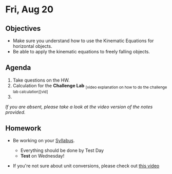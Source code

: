 Fri, Aug 20
=========  

Objectives
------------
- Make sure you understand how to use the Kinematic Equations for horizontal objects.
- Be able to apply the kinematic equations to freely falling objects.

Agenda  
---------  

 1. Take questions on the HW.
 2. Calculation for the **Challenge Lab** <sub>[video explanation on how to do the challenge lab calculation][vid]<sub>
 3. 


*If you are absent, please take a look at the video version of the notes provided.*


Homework
-------------  
- Be working on your [Syllabus](https://avon.schoology.com/course/5138386902/materials?f=469192557). 

	- Everything should be done by Test Day
	- __Test__ on Wednesday!
- If you're not sure about unit conversions, please check out [this video](https://www.youtube.com/watch?v=wwtcSoBxv4w)


<!--stackedit_data:
eyJoaXN0b3J5IjpbMTMwNTY5MjYwMiwxOTU5MjE3MTczLDU3OD
g1MTMzOCwtMTk3NzYwMDY0NSwtMTQ2MTcyMTY0NywtMTI5NjE1
MTUwOCwtMTEzOTc2NTkzNiw0ODU1MzEzMjcsLTM4MDAzMzk5LC
03ODgwNjIzLC00NTI3MTkxMzQsLTg0NDM4NjUsLTExMTM1ODg3
MCwxNDQyODY2OTY1LC05NDAzMjI5ODYsLTc3ODI4ODAyNiw1ND
YzMzE4MjMsNTYxNjIyNjk4LC0yMTE0MDk4ODg1LC02ODAyMjc3
MzldfQ==
-->